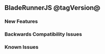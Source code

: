 ## BladeRunnerJS @tagVersion@

### New Features

### Backwards Compatibility Issues

### Known Issues
